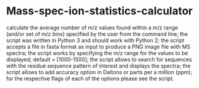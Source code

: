 # Mass-spec-ion-statistics-calculator
calculate the average number of m/z values found within a m/z range (and/or set of m/z bins) specified by the user from the command line;
the script was written in Python 3 and should work with Python 2;
the script accepts a file in fasta format as input to produce a PNG image file with MS spectra;
the script works by specifying the m/z range for the values to be displayed; default = [1000-1500];
the script allows to search for sequences with the residue sequence pattern of interest and displays the spectra;
the script allows to add accuracy option in Daltons or parts per a million (ppm);
for the respective flags of each of the options please see the script.
